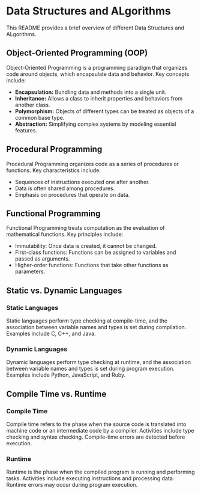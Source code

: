 # Data Structures and ALgorithms

This README provides a brief overview of different Data Structures and ALgorithms.

## Object-Oriented Programming (OOP)

Object-Oriented Programming is a programming paradigm that organizes code around objects, which encapsulate data and behavior. Key concepts include:
- **Encapsulation:** Bundling data and methods into a single unit.
- **Inheritance:** Allows a class to inherit properties and behaviors from another class.
- **Polymorphism:** Objects of different types can be treated as objects of a common base type.
- **Abstraction:** Simplifying complex systems by modeling essential features.

## Procedural Programming

Procedural Programming organizes code as a series of procedures or functions. Key characteristics include:
- Sequences of instructions executed one after another.
- Data is often shared among procedures.
- Emphasis on procedures that operate on data.

## Functional Programming

Functional Programming treats computation as the evaluation of mathematical functions. Key principles include:
- Immutability: Once data is created, it cannot be changed.
- First-class functions: Functions can be assigned to variables and passed as arguments.
- Higher-order functions: Functions that take other functions as parameters.

## Static vs. Dynamic Languages

### Static Languages

Static languages perform type checking at compile-time, and the association between variable names and types is set during compilation. Examples include C, C++, and Java.

### Dynamic Languages

Dynamic languages perform type checking at runtime, and the association between variable names and types is set during program execution. Examples include Python, JavaScript, and Ruby.

## Compile Time vs. Runtime

### Compile Time

Compile time refers to the phase when the source code is translated into machine code or an intermediate code by a compiler. Activities include type checking and syntax checking. Compile-time errors are detected before execution.

### Runtime

Runtime is the phase when the compiled program is running and performing tasks. Activities include executing instructions and processing data. Runtime errors may occur during program execution.

